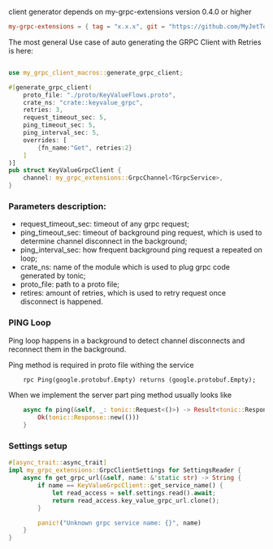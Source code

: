 client generator depends on my-grpc-extensions version 0.4.0 or higher

```toml
my-grpc-extensions = { tag = "x.x.x", git = "https://github.com/MyJetTools/my-grpc-extensions.git" }
```

The most general Use case of auto generating the GRPC Client with Retries is here:

```rust

use my_grpc_client_macros::generate_grpc_client;

#[generate_grpc_client(
    proto_file: "./proto/KeyValueFlows.proto",
    crate_ns: "crate::keyvalue_grpc",
    retries: 3,
    request_timeout_sec: 5,
    ping_timeout_sec: 5,
    ping_interval_sec: 5,
    overrides: [
        {fn_name:"Get", retries:2}
    ]
)]
pub struct KeyValueGrpcClient {
    channel: my_grpc_extensions::GrpcChannel<TGrpcService>,
}


```

### Parameters description:

* request_timeout_sec: timeout of any grpc request;
* ping_timeout_sec: timeout of background ping request, which is used to determine channel disconnect in the background;
* ping_interval_sec: how frequent background ping request a repeated on loop;
* crate_ns: name of the module which is used to plug grpc code generated by tonic;
* proto_file: path to a proto file;
* retires: amount of retries, which is used to retry request once disconnect is happened.

### PING Loop

Ping loop happens in a background to detect channel disconnects and reconnect them in the background.

Ping method is required in proto file withing the service
```proto
    rpc Ping(google.protobuf.Empty) returns (google.protobuf.Empty);

```

When we implement the server part ping method usually looks like

```rust
    async fn ping(&self, _: tonic::Request<()>) -> Result<tonic::Response<()>, tonic::Status> {
        Ok(tonic::Response::new(()))
    }
```



### Settings setup
```rust
#[async_trait::async_trait]
impl my_grpc_extensions::GrpcClientSettings for SettingsReader {
    async fn get_grpc_url(&self, name: &'static str) -> String {
        if name == KeyValueGrpcClient::get_service_name() {
            let read_access = self.settings.read().await;
            return read_access.key_value_grpc_url.clone();
        }

        panic!("Unknown grpc service name: {}", name)
    }
}


```
